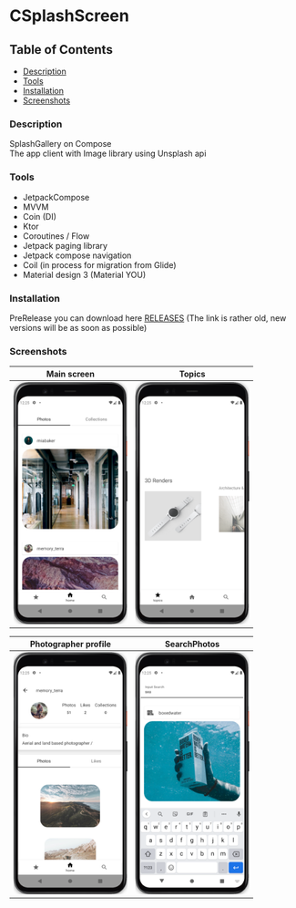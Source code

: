# CSplashScreen

## Table of Contents

- [Description](#description)
- [Tools](#tools)
- [Installation](#installation)
- [Screenshots](#screenshots)

### Description

SplashGallery on Compose </br>
The app client with Image library using Unsplash api

### Tools

- JetpackCompose
- MVVM
- Coin (DI)
- Ktor
- Coroutines / Flow
- Jetpack paging library
- Jetpack compose navigation
- Coil (in process for migration from Glide)
- Material design 3 (Material YOU)

### Installation

PreRelease you can download here [RELEASES](https://github.com/stslex/CSplashScreen/releases)
(The link is rather old, new versions will be as soon as possible)

### Screenshots

| Main screen                                            | Topics                                                 |
|--------------------------------------------------------|--------------------------------------------------------|
| <img src="./screenshots/Screenshot1.png" width="200" > | <img src="./screenshots/Screenshot2.png" width="200" > |

| Photographer profile                                   | SearchPhotos                                           |
|--------------------------------------------------------|--------------------------------------------------------|
| <img src="./screenshots/Screenshot3.png" width="200" > | <img src="./screenshots/Screenshot4.png" width="200" > |
